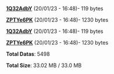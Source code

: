 [**1Q32AdbY**](/data/1Q32AdbY.txt) (20/01/23 - 16:48)- 119 bytes

[**ZPTYe6PK**](/data/ZPTYe6PK.txt) (20/01/23 - 16:48)- 1230 bytes

[**1Q32AdbY**](/data/1Q32AdbY.txt) (20/01/23 - 16:48)- 119 bytes

[**ZPTYe6PK**](/data/ZPTYe6PK.txt) (20/01/23 - 16:48)- 1230 bytes

**Total Datas**: 5498

**Total Size**: 33.02 MB / 33.0 MB